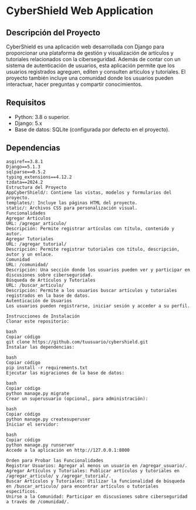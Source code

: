 # CyberShield Web Application

## Descripción del Proyecto
CyberShield es una aplicación web desarrollada con Django para proporcionar una plataforma de gestión y visualización de artículos y tutoriales relacionados con la ciberseguridad. Además de contar con un sistema de autenticación de usuarios, esta aplicación permite que los usuarios registrados agreguen, editen y consulten artículos y tutoriales. El proyecto también incluye una comunidad donde los usuarios pueden interactuar, hacer preguntas y compartir conocimientos.

## Requisitos
- Python: 3.8 o superior.
- Django: 5.x
- Base de datos: SQLite (configurada por defecto en el proyecto).

## Dependencias
```plaintext
asgiref==3.8.1
Django==5.1.3
sqlparse==0.5.2
typing_extensions==4.12.2
tzdata==2024.2
Estructura del Proyecto
AppCyberShield/: Contiene las vistas, modelos y formularios del proyecto.
templates/: Incluye las páginas HTML del proyecto.
static/: Archivos CSS para personalización visual.
Funcionalidades
Agregar Artículos
URL: /agregar_articulo/
Descripción: Permite registrar artículos con título, contenido y autor.
Agregar Tutoriales
URL: /agregar_tutorial/
Descripción: Permite registrar tutoriales con título, descripción, autor y un enlace.
Comunidad
URL: /comunidad/
Descripción: Una sección donde los usuarios pueden ver y participar en discusiones sobre ciberseguridad.
Búsqueda de Artículos y Tutoriales
URL: /buscar_articulo/
Descripción: Permite a los usuarios buscar artículos y tutoriales registrados en la base de datos.
Autenticación de Usuarios
Los usuarios pueden registrarse, iniciar sesión y acceder a su perfil.

Instrucciones de Instalación
Clonar este repositorio:

bash
Copiar código
git clone https://github.com/tuusuario/cybershield.git
Instalar las dependencias:

bash
Copiar código
pip install -r requirements.txt
Ejecutar las migraciones de la base de datos:

bash
Copiar código
python manage.py migrate
Crear un superusuario (opcional, para administración):

bash
Copiar código
python manage.py createsuperuser
Iniciar el servidor:

bash
Copiar código
python manage.py runserver
Accede a la aplicación en http://127.0.0.1:8000

Orden para Probar las Funcionalidades
Registrar Usuarios: Agregar al menos un usuario en /agregar_usuario/.
Agregar Artículos y Tutoriales: Publicar artículos y tutoriales en /agregar_articulo/ y /agregar_tutorial/.
Buscar Artículos y Tutoriales: Utilizar la funcionalidad de búsqueda en /buscar_articulo/ para encontrar artículos o tutoriales específicos.
Unirse a la Comunidad: Participar en discusiones sobre ciberseguridad a través de /comunidad/.
